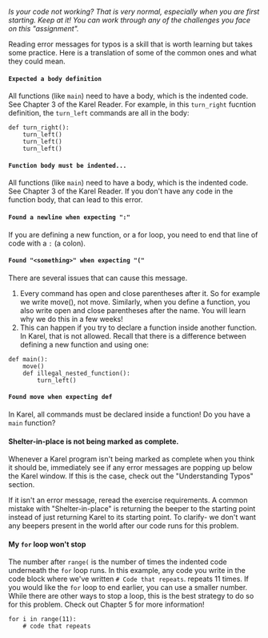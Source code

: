 _Is your code not working? That is very normal, especially when you are first starting. Keep at it! You can work through any of the challenges you face on this "assignment"._


Reading error messages for typos is a skill that is worth learning but takes some practice. Here is a translation of some of the common ones and what they could mean.

#### `Expected a body definition`

All functions (like `main`) need to have a body, which is the indented code. See Chapter 3 of the Karel Reader. For example, in this `turn_right` fucntion definition, the `turn_left` commands are all in the body:

```
def turn_right():
    turn_left()
    turn_left()
    turn_left()
```

#### `Function body must be indented...`

All functions (like `main`) need to have a body, which is the indented code. See Chapter 3 of the Karel Reader. If you don't have any code in the function body, that can lead to this error.

#### `Found a newline when expecting ":"`

If you are defining a new function, or a for loop, you need to end that line of code with a `:` (a colon).

#### `Found "<something>" when expecting "("`

There are several issues that can cause this message.

1. Every command has open and close parentheses after it. So for example we write move(), not move. Similarly, when you define a function, you also write open and close parentheses after the name. You will learn why we do this in a few weeks!
2. This can happen if you try to declare a function inside another function. In Karel, that is not allowed. Recall that there is a difference between defining a new function and using one:

```
def main():
    move()
    def illegal_nested_function():
        turn_left()
```

#### `Found move when expecting def`

In Karel, all commands must be declared inside a function! Do you have a `main` function?

#### Shelter-in-place is not being marked as complete.


Whenever a Karel program isn't being marked as complete when you think it should be, immediately see if any error messages are popping up below the Karel window. If this is the case, check out the "Understanding Typos" section.

If it isn't an error message, reread the exercise requirements. A common mistake with "Shelter-in-place" is returning the beeper to the starting point instead of just returning Karel to its starting point. To clarify- we don't want any beepers present in the world after our code runs for this problem.


#### My `for` loop won't stop

The number after `range(` is the number of times the indented code underneath the `for` loop runs. In this example, any code you write in the code block where we've written `# Code that repeats`. repeats 11 times. If you would like the `for` loop to end earlier, you can use a smaller number. While there are other ways to stop a loop, this is the best strategy to do so for this problem. Check out Chapter 5 for more information!

```
for i in range(11):
    # code that repeats
```